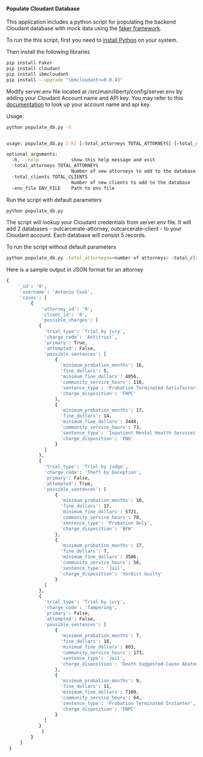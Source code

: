 #### Populate Cloudant Database

This application includes a python script for populating the backend Cloudant database with mock data using the [faker framework](https://github.com/joke2k/faker/). 

To run the this script, first you need to [install Python](https://www.python.org/downloads/) on your system.

Then install the following libraries
```bash
pip install Faker
pip install cloudant
pip install ibmcloudant
pip install --upgrade "ibmcloudant>=0.0.43"
```

Modify server.env file located at /src/main/liberty/config/server.env by adding your Cloudant Account name and API key. You may refer to this [documentation](https://www.ibm.com/support/pages/how-do-you-determine-cloudant-account-name-ibm-cloud#:~:text=To%20find%20out%20the%20Cloudant,returned%20list%20of%20service%20credentials) to look up your account name and api key.
   

Usage:
```bash
python populate_db.py -h


usage: populate_db.py [-h] [-total_attorneys TOTAL_ATTORNEYS] [-total_clients TOTAL_CLIENTS] [-env_file ENV_FILE]

optional arguments:
  -h, --help            show this help message and exit
  -total_attorneys TOTAL_ATTORNEYS
                        Number of new attorneys to add to the database
  -total_clients TOTAL_CLIENTS
                        Number of new clients to add to the database
  -env_file ENV_FILE    Path to env file
```

Run the script with default parameters
```bash
python populate_db.py
```
The script will lookup your Cloudant credentials from server.env file. It will add 2 databases - outcarcerate-attorney, outcarcerate-client - to your Cloudant account. Each database will consist 5 records.  


To run the script without default parameters
```bash
python populate_db.py -total_attorneys=<number of attorneys> -total_clients=<number of clients> -env_file=<path/to/your/.env/file>
```

Here is a sample output in JSON format for an attorney
```bash
{
	'_id': '0',
	 'username': 'Antonio Cook',
	 'cases': [
		 {
			 'attorney_id': '0',
			 'client_id': '0',
			 'possible_charges': [
            {
              'trial_type': 'Trial by jury',
              'charge_code': 'Antitrust',
              'primary': True,
              'attempted': False,
              'possible_sentences': [
                  {
                    'minimum_probation_months': 16,
                    'fine_dollars': 5,
                    'minimum_fine_dollars': 4056,
                    'community_service_hours': 118,
                    'sentence_type': 'Probation Terminated Satisfactorily',
                    'charge_disposition': 'FNPC'
                  },
                  {
                    'minimum_probation_months': 17,
                    'fine_dollars': 14,
                    'minimum_fine_dollars': 3448,
                    'community_service_hours': 73,
                    'sentence_type': 'Inpatient Mental Health Services',
                    'charge_disposition': 'FNG'
                  }
              ]
            },
            {
              'trial_type': 'Trial by judge',
              'charge_code': 'Theft by Deception',
              'primary': False,
              'attempted': True,
              'possible_sentences': [
                  {
                    'minimum_probation_months': 10,
                    'fine_dollars': 17,
                    'minimum_fine_dollars': 5721,
                    'community_service_hours': 70,
                    'sentence_type': 'Probation Only',
                    'charge_disposition': 'BFW'
                  },
                  {
                    'minimum_probation_months': 17,
                    'fine_dollars': 7,
                    'minimum_fine_dollars': 3586,
                    'community_service_hours': 56,
                    'sentence_type': 'Jail',
                    'charge_disposition': 'Verdict Guilty'
                  }
              ]
            },
            {
              'trial_type': 'Trial by jury',
              'charge_code': 'Tampering',
              'primary': False,
              'attempted': False,
              'possible_sentences': [
                  {
                    'minimum_probation_months': 7,
                    'fine_dollars': 16,
                    'minimum_fine_dollars': 803,
                    'community_service_hours': 173,
                    'sentence_type': 'Jail',
                    'charge_disposition': 'Death Suggested-Cause Abated'
                  },
                  {
                    'minimum_probation_months': 9,
                    'fine_dollars': 11,
                    'minimum_fine_dollars': 7109,
                    'community_service_hours': 64,
                    'sentence_type': 'Probation Terminated Instanter',
                    'charge_disposition': 'FNPC'
                  }
              ]
            }	
			 ]
		 }
	 ]
 }

```


